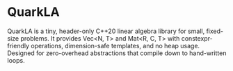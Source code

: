 # QuarkLA
QuarkLA is a tiny, header-only C++20 linear algebra library for small, fixed-size problems. It provides Vec<N, T> and Mat<R, C, T> with constexpr-friendly operations, dimension-safe templates, and no heap usage. Designed for zero-overhead abstractions that compile down to hand-written loops.
